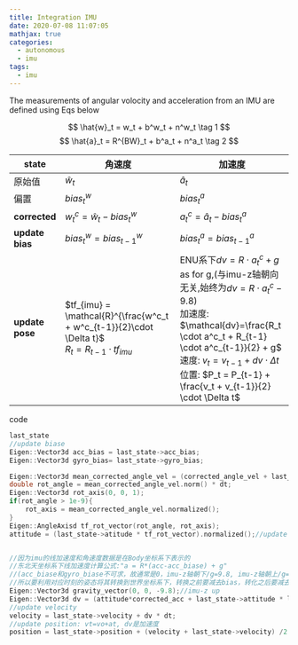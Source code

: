 ```yaml
---
title: Integration IMU 
date: 2020-07-08 11:07:05
mathjax: true
categories:
  - autonomous
  - imu
tags:
  - imu
---
```



The measurements of angular volocity and acceleration from an IMU are defined using Eqs below
<!--more-->
$$
\hat{w}_t = w_t + b^w_t + n^w_t \tag 1
$$
$$
\hat{a}_t = R^{BW}_t + b^a_t + n^a_t \tag 2
$$

| state           | 角速度                                                                                                  | 加速度                                                                                                                                                                                                                                                                                            |
| --------------- | ------------------------------------------------------------------------------------------------------- | ------------------------------------------------------------------------------------------------------------------------------------------------------------------------------------------------------------------------------------------------------------------------------------------------- |
| 原始值          | $\hat{w}_t$                                                                                             | $\hat{a}_t$                                                                                                                                                                                                                                                                                       |
| 偏置            | $bias^w_t$                                                                                              | $bias^a_t$                                                                                                                                                                                                                                                                                        |
| **corrected**   | $w^c_t=\hat{w}_t - bias^w_t$                                                                            | $a^c_t=\hat{a}_t - bias^a_t$                                                                                                                                                                                                                                                                      |
| **update bias** | $bias^w_t = bias^w_{t-1}$                                                                               | $bias^a_t = bias^a_{t-1}$                                                                                                                                                                                                                                                                         |
| **update pose** | $tf_{imu} = \mathcal{R}^{\frac{w^c_t + w^c_{t-1}}{2}\cdot \Delta t}$<br/> $R_t = R_{t-1}\cdot tf_{imu}$ | ENU系下$dv=R \cdot a^c_t + g$<br> as for g,(与imu-z轴朝向无关,始终为$dv=R \cdot a^c_t - 9.8$)<br> 加速度: $\mathcal{dv}=\frac{R_t \cdot a^c_t + R_{t-1} \cdot a^c_{t-1}}{2} + g$<br> 速度: $v_t = v_{t-1} + dv \cdot \Delta t$<br> 位置: $P_t = P_{t-1} + \frac{v_t + v_{t-1}}{2} \cdot \Delta t$ |


code
```cpp
last_state
//update biase
Eigen::Vector3d acc_bias = last_state->acc_bias;
Eigen::Vector3d gyro_bias= last_state->gyro_bias;

Eigen::Vector3d mean_corrected_angle_vel = (corrected_angle_vel + last_state->corrected_angle_vel)/2;
double rot_angle = mean_corrected_angle_vel.norm() * dt;
Eigen::Vector3d rot_axis(0, 0, 1);
if(rot_angle > 1e-9){
    rot_axis = mean_corrected_angle_vel.normalized();
}
Eigen::AngleAxisd tf_rot_vector(rot_angle, rot_axis);
attitude = (last_state->atitude * tf_rot_vector).normalized();//update pose


//因为imu的线加速度和角速度数据是在Body坐标系下表示的
//东北天坐标系下线加速度计算公式:"a = R*(acc-acc_biase) + g"
//(acc_biase和gyro_biase不可求，故通常是0，imu-z轴朝下/g=9.8, imu-z轴朝上/g=-9.8),现有车上imu-Z轴朝上
//所以要利用对应时刻的姿态将其转换到世界坐标系下，转换之前要减去bias，转化之后要减去重力加速度
Eigen::Vector3d gravity_vector(0, 0, -9.8);//imu-z up
Eigen::Vector3d dv = (attitude*corrected_acc + last_state->attitude * last_state->corrected_acc)/2.0 + gravity_vector;//加速度
//update velocity
velocity = last_state->velocity + dv * dt;
//update position: vt=vo+at, dv是加速度
position = last_state->position + (velocity + last_state->velocity) /2.0 * dt;
  
```